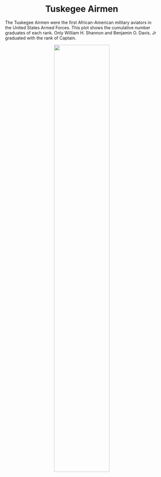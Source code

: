 <h1 align="center"> Tuskegee Airmen </h1>

The Tuskegee Airmen were the first African-American military aviators in the United States Armed Forces. This plot shows the cumulative number graduates of each rank. Only William H. Shannon and Benjamin O. Davis. Jr graduated with the rank of Captain.

<p align="center">
  <img src="https://github.com/nrennie/tidytuesday/blob/main/2022/2022-02-08/20220208.jpeg?raw=true" width="60%">
</p>